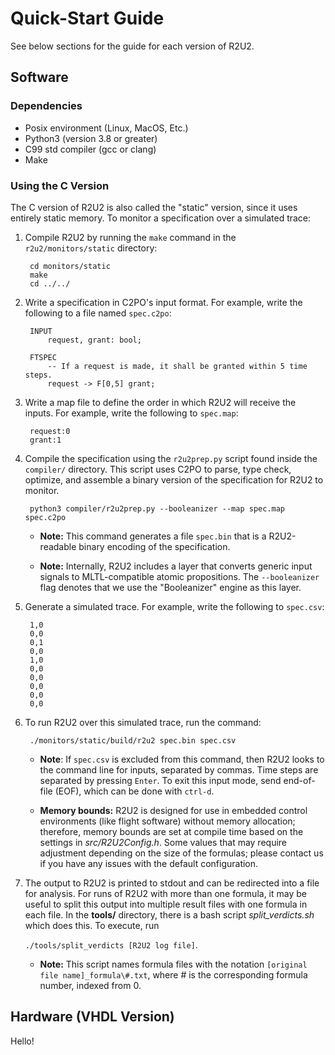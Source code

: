 # Quick-Start Guide

See below sections for the guide for each version of R2U2. 

## Software

### Dependencies

- Posix environment (Linux, MacOS, Etc.)
- Python3 (version 3.8 or greater)
- C99 std compiler (gcc or clang)
- Make

### Using the C Version

The C version of R2U2 is also called the "static" version, since it uses entirely static memory. To monitor a specification over a simulated trace:

1. Compile R2U2 by running the `make` command in the `r2u2/monitors/static` directory:

        cd monitors/static
        make
        cd ../../

    <!-- - To run the default test suite, run `python test/r2u2test.py [suite name]` after compiling `r2u2` where `suite name` is the name of any file in the `test/suites` directory (`regression`, for example). -->

2. Write a specification in C2PO's input format. For example, write the following to a file named `spec.c2po`:

        INPUT
            request, grant: bool;

        FTSPEC
            -- If a request is made, it shall be granted within 5 time steps.
            request -> F[0,5] grant;

3. Write a map file to define the order in which R2U2 will receive the inputs. For example, write the following to `spec.map`:

        request:0
        grant:1

4. Compile the specification using the `r2u2prep.py` script found inside the `compiler/` directory. This script uses C2PO to parse, type check, optimize, and assemble a binary version of the specification for R2U2 to monitor.

        python3 compiler/r2u2prep.py --booleanizer --map spec.map spec.c2po

    - **Note:** This command generates a file `spec.bin` that is a R2U2-readable binary encoding of the specification.

    - **Note:** Internally, R2U2 includes a layer that converts generic input signals to MLTL-compatible atomic propositions. The `--booleanizer` flag denotes that we use the "Booleanizer" engine as this layer.

5. Generate a simulated trace. For example, write the following to `spec.csv`:

        1,0
        0,0
        0,1
        0,0
        1,0
        0,0
        0,0
        0,0
        0,0
        0,0

6. To run R2U2 over this simulated trace, run the command:

        ./monitors/static/build/r2u2 spec.bin spec.csv

    - **Note**: If `spec.csv` is excluded from this command, then R2U2 looks to the command line for inputs, separated by commas. Time steps are separated by pressing `Enter`. To exit this input mode, send end-of-file (EOF), which can be done with `ctrl-d`.

    - **Memory bounds:** R2U2 is designed for use in embedded control environments (like flight software) without memory allocation; therefore, memory bounds are set at compile time based on the settings in *src/R2U2Config.h*. Some values that may require adjustment depending on the size of the formulas; please contact us if you have any issues with the default configuration.

7. The output to R2U2 is printed to stdout and can be redirected into a file for analysis. For runs of R2U2 with more than one formula, it may be useful to split this output into multiple result files with one formula in each file. In the **tools/** directory, there is a bash script *split_verdicts.sh* which does this. To execute, run

    `./tools/split_verdicts [R2U2 log file]`.

    - **Note:** This script names formula files with the notation `[original file name]_formula\#.txt`, where \# is the corresponding formula number, indexed from 0.

## Hardware (VHDL Version)

Hello!